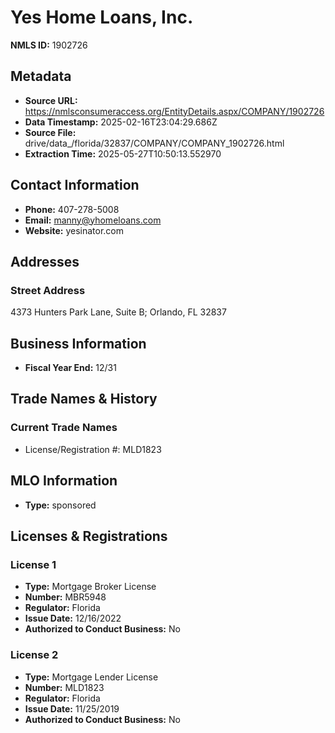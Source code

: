 # Yes Home Loans, Inc.

**NMLS ID:** 1902726

## Metadata
- **Source URL:** https://nmlsconsumeraccess.org/EntityDetails.aspx/COMPANY/1902726
- **Data Timestamp:** 2025-02-16T23:04:29.686Z
- **Source File:** drive/data_/florida/32837/COMPANY/COMPANY_1902726.html
- **Extraction Time:** 2025-05-27T10:50:13.552970

## Contact Information
- **Phone:** 407-278-5008
- **Email:** manny@yhomeloans.com
- **Website:** yesinator.com

## Addresses
### Street Address
4373 Hunters Park Lane, Suite B; Orlando, FL 32837

## Business Information
- **Fiscal Year End:** 12/31

## Trade Names & History
### Current Trade Names
- License/Registration #: MLD1823

## MLO Information
- **Type:** sponsored

## Licenses & Registrations

### License 1
- **Type:** Mortgage Broker License
- **Number:** MBR5948
- **Regulator:** Florida
- **Issue Date:** 12/16/2022
- **Authorized to Conduct Business:** No

### License 2
- **Type:** Mortgage Lender License
- **Number:** MLD1823
- **Regulator:** Florida
- **Issue Date:** 11/25/2019
- **Authorized to Conduct Business:** No
